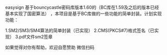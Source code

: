 easysign
基于bouncycastle密码库版本1.60的（BC库在1.59及之后的版本已经基本实现了国密算法）
，本项目是基于BC库做的一些功能的简单封装。计划实现功能：

1.SM2/SM3/SM4算法的简单封装（已实现）
2.CMS(PKCS#7)格式签名（已实现）
3.pdf文件sm2签章

如果觉得对你有帮助，欢迎自愿赞助
微信扫码
